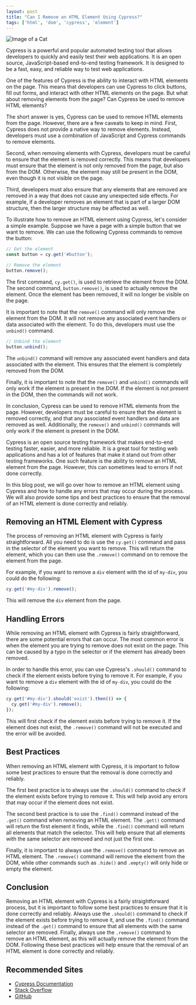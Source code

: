 ```yaml
---
layout: post
title: "Can I Remove an HTML Element Using Cypress?"
tags: ['html', 'dom', 'cypress', 'element']
---
```


![Image of a Cat](http://source.unsplash.com/1600x900/?cat)

Cypress is a powerful and popular automated testing tool that allows developers to quickly and easily test their web applications. It is an open source, JavaScript-based end-to-end testing framework. It is designed to be a fast, easy, and reliable way to test web applications. 

One of the features of Cypress is the ability to interact with HTML elements on the page. This means that developers can use Cypress to click buttons, fill out forms, and interact with other HTML elements on the page. But what about removing elements from the page? Can Cypress be used to remove HTML elements?

The short answer is yes, Cypress can be used to remove HTML elements from the page. However, there are a few caveats to keep in mind. First, Cypress does not provide a native way to remove elements. Instead, developers must use a combination of JavaScript and Cypress commands to remove elements.

Second, when removing elements with Cypress, developers must be careful to ensure that the element is removed correctly. This means that developers must ensure that the element is not only removed from the page, but also from the DOM. Otherwise, the element may still be present in the DOM, even though it is not visible on the page.

Third, developers must also ensure that any elements that are removed are removed in a way that does not cause any unexpected side effects. For example, if a developer removes an element that is part of a larger DOM structure, then the larger structure may be affected as well.

To illustrate how to remove an HTML element using Cypress, let's consider a simple example. Suppose we have a page with a simple button that we want to remove. We can use the following Cypress commands to remove the button:

```javascript
// Get the element
const button = cy.get('#button');

// Remove the element
button.remove();
```

The first command, `cy.get()`, is used to retrieve the element from the DOM. The second command, `button.remove()`, is used to actually remove the element. Once the element has been removed, it will no longer be visible on the page.

It is important to note that the `remove()` command will only remove the element from the DOM. It will not remove any associated event handlers or data associated with the element. To do this, developers must use the `unbind()` command.

```javascript
// Unbind the element
button.unbind();
```

The `unbind()` command will remove any associated event handlers and data associated with the element. This ensures that the element is completely removed from the DOM.

Finally, it is important to note that the `remove()` and `unbind()` commands will only work if the element is present in the DOM. If the element is not present in the DOM, then the commands will not work.

In conclusion, Cypress can be used to remove HTML elements from the page. However, developers must be careful to ensure that the element is removed correctly, and that any associated event handlers and data are removed as well. Additionally, the `remove()` and `unbind()` commands will only work if the element is present in the DOM.

Cypress is an open source testing framework that makes end-to-end testing faster, easier, and more reliable. It is a great tool for testing web applications and has a lot of features that make it stand out from other testing frameworks. One such feature is the ability to remove an HTML element from the page. However, this can sometimes lead to errors if not done correctly.

In this blog post, we will go over how to remove an HTML element using Cypress and how to handle any errors that may occur during the process. We will also provide some tips and best practices to ensure that the removal of an HTML element is done correctly and reliably.

## Removing an HTML Element with Cypress

The process of removing an HTML element with Cypress is fairly straightforward. All you need to do is use the `cy.get()` command and pass in the selector of the element you want to remove. This will return the element, which you can then use the `.remove()` command on to remove the element from the page.

For example, if you want to remove a `div` element with the id of `my-div`, you could do the following:

```javascript
cy.get('#my-div').remove();
```

This will remove the `div` element from the page.

## Handling Errors

While removing an HTML element with Cypress is fairly straightforward, there are some potential errors that can occur. The most common error is when the element you are trying to remove does not exist on the page. This can be caused by a typo in the selector or if the element has already been removed.

In order to handle this error, you can use Cypress's `.should()` command to check if the element exists before trying to remove it. For example, if you want to remove a `div` element with the id of `my-div`, you could do the following:

```javascript
cy.get('#my-div').should('exist').then(() => {
  cy.get('#my-div').remove();
});
```

This will first check if the element exists before trying to remove it. If the element does not exist, the `.remove()` command will not be executed and the error will be avoided.

## Best Practices

When removing an HTML element with Cypress, it is important to follow some best practices to ensure that the removal is done correctly and reliably.

The first best practice is to always use the `.should()` command to check if the element exists before trying to remove it. This will help avoid any errors that may occur if the element does not exist.

The second best practice is to use the `.find()` command instead of the `.get()` command when removing an HTML element. The `.get()` command will return the first element it finds, while the `.find()` command will return all elements that match the selector. This will help ensure that all elements with the same selector are removed and not just the first one.

Finally, it is important to always use the `.remove()` command to remove an HTML element. The `.remove()` command will remove the element from the DOM, while other commands such as `.hide()` and `.empty()` will only hide or empty the element.

## Conclusion

Removing an HTML element with Cypress is a fairly straightforward process, but it is important to follow some best practices to ensure that it is done correctly and reliably. Always use the `.should()` command to check if the element exists before trying to remove it, and use the `.find()` command instead of the `.get()` command to ensure that all elements with the same selector are removed. Finally, always use the `.remove()` command to remove an HTML element, as this will actually remove the element from the DOM. Following these best practices will help ensure that the removal of an HTML element is done correctly and reliably.
## Recommended Sites
- [Cypress Documentation](https://docs.cypress.io/api/commands/remove.html#Syntax)
- [Stack Overflow](https://stackoverflow.com/questions/58141441/can-i-remove-an-html-element-using-cypress)
- [GitHub](https://github.com/cypress-io/cypress/issues/619)